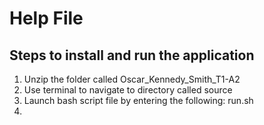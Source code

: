 # Help File 
## Steps to install and run the application 
1. Unzip the folder called Oscar_Kennedy_Smith_T1-A2
2. Use terminal to navigate to directory called source
3. Launch bash script file by entering the following: run.sh 
4. 


